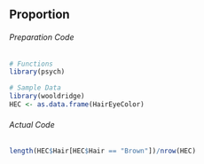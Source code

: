 ## Proportion
###### Preparation Code
```r
# Functions
library(psych)

# Sample Data
library(wooldridge)
HEC <- as.data.frame(HairEyeColor)
```

###### Actual Code
```r
length(HEC$Hair[HEC$Hair == "Brown"])/nrow(HEC)
```
